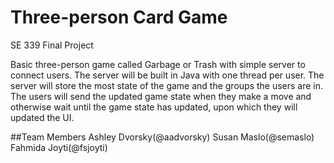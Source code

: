 # Three-person Card Game
SE 339 Final Project

Basic three-person game called Garbage or Trash with simple server to connect users.  The server will be built in Java with one thread per user. The server will store the most state of the game and the groups the users are in.  The users will send the updated game state when they make a move and otherwise wait until the game state has updated, upon which they will updated the UI.

##Team Members
Ashley Dvorsky(@aadvorsky)
Susan Maslo(@semaslo)
Fahmida Joyti(@fsjoyti)
